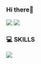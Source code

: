 ### Hi there👋

<p>
<a href="mailto:wlgus98322@gmail.com" target="_blank"><img src="https://img.shields.io/badge/wlgus98322@gmail.com-EA4335?style=flat-square&logo=Gmail&logoColor=white"/></a>
<a href="https://xxxjihyeon.tistory.com/" target="_blank"><img src="https://img.shields.io/badge/Blog-000000?style=flat-square&logo=Tistory&logoColor=white"/></a>
</p>
  
### 💻 SKILLS
<p>
<img src="https://img.shields.io/badge/JAVA-F45E3F?style=flat-square&logo=Java&logoColor=white"/>
</p>

<!--
**xxxjihyeon/xxxjihyeon** is a ✨ _special_ ✨ repository because its `README.md` (this file) appears on your GitHub profile.

Here are some ideas to get you started:

- 🔭 I’m currently working on ...
- 🌱 I’m currently learning ...
- 👯 I’m looking to collaborate on ...
- 🤔 I’m looking for help with ...
- 💬 Ask me about ...
- 📫 How to reach me: ...
- 😄 Pronouns: ...
- ⚡ Fun fact: ...
-->
